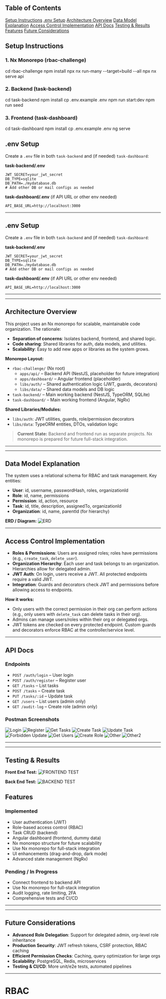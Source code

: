 



## Table of Contents
[Setup Instructions](#setup-instructions)
[.env Setup](#env-setup)
[Architecture Overview](#architecture-overview)
[Data Model Explanation](#data-model-explanation)
[Access Control Implementation](#access-control-implementation)
[API Docs](#api-docs)
[Testing & Results](#testing--results)
[Features](#features)
[Future Considerations](#future-considerations)



## Setup Instructions

### 1. Nx Monorepo (rbac-challenge)
cd rbac-challenge
npm install
npx nx run-many --target=build --all
npx nx serve api

### 2. Backend (task-backend)
cd task-backend
npm install
cp .env.example .env
npm run start:dev
npm run seed

### 3. Frontend (task-dashboard)
cd task-dashboard
npm install
cp .env.example .env
ng serve


## .env Setup

Create a `.env` file in both `task-backend` and (if needed) `task-dashboard`:

**task-backend/.env**
```
JWT_SECRET=your_jwt_secret
DB_TYPE=sqlite
DB_PATH=./mydatabase.db
# Add other DB or mail configs as needed
```

**task-dashboard/.env** (if API URL or other env needed)
```
API_BASE_URL=http://localhost:3000
```

---

## .env Setup

Create a `.env` file in both `task-backend` and (if needed) `task-dashboard`:

**task-backend/.env**
```
JWT_SECRET=your_jwt_secret
DB_TYPE=sqlite
DB_PATH=./mydatabase.db
# Add other DB or mail configs as needed
```

**task-dashboard/.env** (if API URL or other env needed)
```
API_BASE_URL=http://localhost:3000
```

---

---



## Architecture Overview

This project uses an Nx monorepo for scalable, maintainable code organization. The rationale:
- **Separation of concerns**: Isolates backend, frontend, and shared logic.
- **Code sharing**: Shared libraries for auth, data models, and utilities.
- **Scalability**: Easy to add new apps or libraries as the system grows.

**Monorepo Layout:**
- `rbac-challenge/` (Nx root)
  - `apps/api/` – Backend API (NestJS, placeholder for future integration)
  - `apps/dashboard/` – Angular frontend (placeholder)
  - `libs/auth/` – Shared authentication logic (JWT, guards, decorators)
  - `libs/data/` – Shared data models and DB logic
- `task-backend/` – Main working backend (NestJS, TypeORM, SQLite)
- `task-dashboard/` – Main working frontend (Angular, NgRx)

**Shared Libraries/Modules:**
- `libs/auth`: JWT utilities, guards, role/permission decorators
- `libs/data`: TypeORM entities, DTOs, validation logic

> **Current State:** Backend and frontend run as separate projects. Nx monorepo is prepared for future full-stack integration.

---

---



## Data Model Explanation

The system uses a relational schema for RBAC and task management. Key entities:

- **User**: id, username, passwordHash, roles, organizationId
- **Role**: id, name, permissions
- **Permission**: id, action, resource
- **Task**: id, title, description, assignedTo, organizationId
- **Organization**: id, name, parentId (for hierarchy)

**ERD / Diagram:**
![ERD](ERD/ERD.png)


---


## Access Control Implementation

- **Roles & Permissions**: Users are assigned roles; roles have permissions (e.g., `create_task`, `delete_user`).
- **Organization Hierarchy**: Each user and task belongs to an organization. Hierarchies allow for delegated admin.
- **JWT Auth**: On login, users receive a JWT. All protected endpoints require a valid JWT.
- **Integration**: Guards and decorators check JWT and permissions before allowing access to endpoints.

**How it works:**
- Only users with the correct permission in their org can perform actions (e.g., only users with `delete_task` can delete tasks in their org).
- Admins can manage users/roles within their org or delegated orgs.
- JWT tokens are checked on every protected endpoint. Custom guards and decorators enforce RBAC at the controller/service level.

---



## API Docs

### Endpoints

- `POST /auth/login` – User login
- `POST /auth/register` – Register user
- `GET /tasks` – List tasks
- `POST /tasks` – Create task
- `PUT /tasks/:id` – Update task
- `GET /users` – List users (admin only)
- `GET /audit-log` – Create role (admin only)


### Postman Screenshots



![Login](Postman/1.png)
![Register](Postman/2.png)
![Get Tasks](Postman/3.png)
![Create Task](Postman/4.png)
![Update Task](Postman/5.png)
![Forbidden Update](Postman/6.png)
![Get Users](Postman/7.png)
![Create Role](Postman/8.png)
![Other](Postman/9.png)
![Other2](Postman/10.png)



---

---



## Testing & Results

**Front End Test:**
![FRONTEND TEST](Test/Front-End-test.png)

**Back End Test:**
![BACKEND TEST](Test/Back-End-test.png)

## Features

### Implemented
- User authentication (JWT)
- Role-based access control (RBAC)
- Task CRUD (backend)
- Angular dashboard (frontend, dummy data)
- Nx monorepo structure for future scalability
- Use Nx monorepo for full-stack integration 
- UI enhancements (drag-and-drop, dark mode)
- Advanced state management (NgRx)

### Pending / In Progress
- Connect frontend to backend API
- Use Nx monorepo for full-stack integration
- Audit logging, rate limiting, 2FA
- Comprehensive tests and CI/CD

---

---



## Future Considerations

- **Advanced Role Delegation**: Support for delegated admin, org-level role inheritance
- **Production Security**: JWT refresh tokens, CSRF protection, RBAC caching
- **Efficient Permission Checks**: Caching, query optimization for large orgs
- **Scalability**: PostgreSQL, Redis, microservices
- **Testing & CI/CD**: More unit/e2e tests, automated pipelines

---
# RBAC
